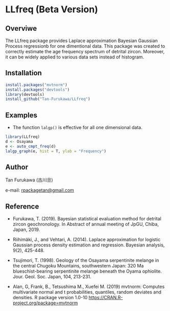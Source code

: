 # LLfreq (Beta Version)
## Overviwe
The LLfreq package provides Laplace approximation Bayesian Gaussian Process regressionb for one dimentional data. This package was created to correctly estimate the age frequency spectrum of detrital zircon. Moreover, it can be widely applied to various data sets instead of histogram.

## Installation

```r
install.packages("mvtnorm")
install.packages("devtools")
library(devtools)
install_github("Tan-Furukawa/LLfreq")
```

## Examples

* The function `lalgp()` is effective for all one dimensional data.
```r
library(LLfreq)
d <- Osayama
e <- auto_cmpt_freq(d)
lalgp_graph(e, hist = T, ylab = "Frequency")
```

## Author
Tan Furukawa (古川旦)

e-mail: rpackagetan@gmail.com

## Reference

* Furukawa, T. (2019). Bayesian statistical evaluation method for detrital zircon geochronology. In Abstract of annual meeting of JpGU, Chiba, Japan, 2019.

* Riihimäki, J., and Vehtari, A. (2014). Laplace approximation for logistic Gaussian process density estimation and regression. Bayesian analysis, 9(2), 425-448.

* Tsujimori, T. (1998). Geology of the Osayama serpentinite melange in the central Chugoku Mountains,
southwestern Japan: 320 Ma blueschist-bearing serpentinite melange beneath the Oyama ophiolite.
Jour. Geol. Soc. Japan, 104, 213-231.

* Alan, G, Frank, B., Tetsushima M., Xuefei M. (2019) mvtnorm: Computes multivariate normal and t probabilities, quantiles, random deviates and densities. R package version  1.0-10  https://CRAN.R-project.org/package=mvtnorm

